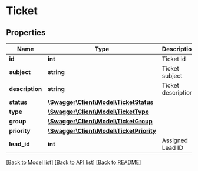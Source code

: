 # Ticket

## Properties
Name | Type | Description | Notes
------------ | ------------- | ------------- | -------------
**id** | **int** | Ticket id | [optional] 
**subject** | **string** | Ticket subject | [optional] 
**description** | **string** | Ticket description | [optional] 
**status** | [**\Swagger\Client\Model\TicketStatus**](TicketStatus.md) |  | [optional] 
**type** | [**\Swagger\Client\Model\TicketType**](TicketType.md) |  | [optional] 
**group** | [**\Swagger\Client\Model\TicketGroup**](TicketGroup.md) |  | [optional] 
**priority** | [**\Swagger\Client\Model\TicketPriority**](TicketPriority.md) |  | [optional] 
**lead_id** | **int** | Assigned Lead ID | [optional] 

[[Back to Model list]](../../README.md#documentation-for-models) [[Back to API list]](../../README.md#documentation-for-api-endpoints) [[Back to README]](../../README.md)

